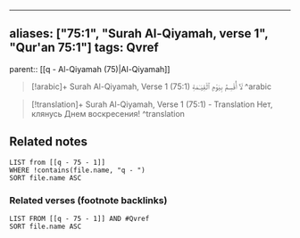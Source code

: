 
---
aliases: ["75:1", "Surah Al-Qiyamah, verse 1", "Qur'an 75:1"]
tags: Qvref
---

parent:: [[q - Al-Qiyamah (75)|Al-Qiyamah]]

> [!arabic]+ Surah Al-Qiyamah, Verse 1 (75:1)
> <span class="quran-arabic"> لَآ أُقْسِمُ بِيَوْمِ ٱلْقِيَـٰمَةِ</span>
^arabic

> [!translation]+ Surah Al-Qiyamah, Verse 1 (75:1) - Translation
> Нет, клянусь Днем воскресения!
^translation



## Related notes
```dataview
LIST from [[q - 75 - 1]]
WHERE !contains(file.name, "q - ")
SORT file.name ASC
```

### Related verses (footnote backlinks)
```dataview
LIST FROM [[q - 75 - 1]] AND #Qvref
SORT file.name ASC
```

